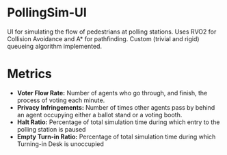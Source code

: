 # PollingSim-UI
UI for simulating the flow of pedestrians at polling stations. Uses RVO2 for Collision Avoidance and A* for pathfinding. Custom (trivial and rigid) queueing algorithm implemented.

# Metrics
- **Voter Flow Rate:** Number of agents who go through, and finish, the process of voting each minute.
- **Privacy Infringements:** Number of times other agents pass by behind an agent occupying either a ballot stand or a voting booth.
- **Halt Ratio:** Percentage of total simulation time during which entry to the polling station is paused
- **Empty Turn-in Ratio:** Percentage of total simulation time during which Turning-in Desk is unoccupied
